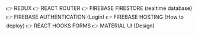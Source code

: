 👉 REDUX
👉 REACT ROUTER
👉 FIREBASE FIRESTORE (realtime database)
👉 FIREBASE AUTHENTICATION (Login)
👉 FIREBASE HOSTING (How to deploy)
👉 REACT HOOKS FORMS
👉 MATERIAL UI (Design)
